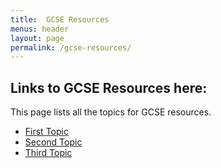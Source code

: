 ```yaml
---
title:  GCSE Resources
menus: header
layout: page
permalink: /gcse-resources/
---
```


## Links to GCSE Resources here:
This page lists all the topics for GCSE resources.

* [First Topic](/gcse-resources/first-topic/)
* [Second Topic](/gcse-resources/second-topic/)
* [Third Topic](/gcse-resources/third-topic/)
<!-- This guide is for deploying devlopr-jekyll blog using Github Pages, If you want to switch to any other Deployment Providers. We have deployment guides below ! -->

<!-- Steps to create your blog using devlopr-jekyll:

>  **Step 1.**  Fork the repo - [click here](https://github.com/sujaykundu777/devlopr-jekyll/fork)


![Devlopr Jekyll Repo](/assets/img/posts/fork1.png){:class="img-fluid"}

> **Step 2.** Use **your-github-username.github.io** as the new repo  ( Replace your-github-username with yours). Remember if you use the name other than your-github-username.github.io , your blog will be built using gh-pages branch.

![Devlopr Jekyll Repo](/assets/img/posts/fork2.png){:class="img-fluid"}

![Devlopr Jekyll Repo](/assets/img/posts/fork3.png){:class="img-fluid"}

> **Step 3.** Clone the new repo locally to make changes :

![Devlopr Jekyll Repo](/assets/img/posts/fork31.png){:class="img-fluid"}

![Devlopr Jekyll Repo](/assets/img/posts/fork32.png){:class="img-fluid"}

![Devlopr Jekyll Repo](/assets/img/posts/fork33.png){:class="img-fluid"}

```
 $ git clone https://github.com/yourusername/yourusername.github.io
 $ cd yourusername.github.io
 $ code .
```

> **Step 4.** Open the files using VSCode and edit _config.yml and edit with your details:

- _config.yml file - replace with your own details
- _posts - Add your blog posts here
- _includes - You can replace the contents of the files with your data. (contains widgets)
- _assets/img - Add all your images here

![Devlopr Jekyll Repo](/assets/img/posts/fork34.png){:class="img-fluid"}

> **Step 5** - Install the development requirements:

Let's first set up our development environment, You might need to install the following tools:

1. [Git](https://git-scm.com/)
2. [Ruby](https://www.ruby-lang.org/) and [Bundler](https://bundler.io/)
3. [VSCode](https://code.visualstudio.com/download)

We need ruby and bundler to build our site locally. After installation check if its working:

For ruby :

```
    $ ruby -v
    ruby 2.5.1p57 (2018-03-29 revision 63029) [x86_64-linux-gnu]
```
For bundler :

  ```
    $ bundler -v
    Bundler version 2.0.1
  ```

> **Step 6.** Install the gem dependencies by running the following command

`$ bundle update`
`$ bundle install`

> **Step 7.** Serve the site locally by running the following command below:

`$ jekyll serve`

![Devlopr Jekyll Repo](/assets/img/posts/fork4.png){:class="img-fluid"}

Visit [http://localhost:4000](http://localhost:4000) for development server

![Devlopr Jekyll Repo](/assets/img/posts/fork41.png){:class="img-fluid"}

Once happy with your blog changes. Push your changes to master branch.

> **Step 8.** Push Your Local Changes

```
 $ git add .
 $ git commit -m "my new blog using devlopr-jekyll"
 $ git push origin master
```

Visit your Github Repo settings ! Enable master branch as Github Pages Branch :

![Devlopr Jekyll Repo](/assets/img/posts/fork6.png){:class="img-fluid"}

> **Step 9.** Deploy your Blog :

![Devlopr Jekyll Repo](/assets/img/posts/fork7.png){:class="img-fluid"}


Check the Deployment Guides Below :

- [Deploy using Github Pages using Github Actions](https://sujaykundu.com/blog/post/deploy-jekyll-using-github-pages-and-github-actions#/)
- [Deploy using Github Pages using Travis](https://sujaykundu.com/blog/posts/deploy-jekyll-blog-using-github-pages-and-travis-ci/#/)
- Deploy using Zeit Now
- Deploy using Netlify
- Deploy using Heroku
- Deploy using AWS Amplify
- Deploy using CloudCannon

> **Step 10**. Connecting to a Headless CMS (Content Management System):

You can use the below Headless CMS services to manage content on your blog seemlessly.

- Using Jekyll Admin
- Using Forestry CMS
- Usign Siteleaf CMS
- Using CloudCannon CMS
- Using Contentful

> Congrats ! On your new shining Blog !

You can visit the blog using [http://your-github-username.github.io](http://your-github-username.github.io) (in case of hosting using github pages). The url may vary depending on your Deployment provider. -->
